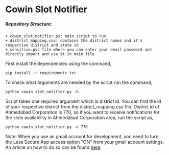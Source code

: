 # Cowin Slot Notifier

##### Repository Structure:
```
+ cowin_slot_notifier.py: main script to run
+ district_mapping.csv: contains the district names and it's respective district and state id
+ sensitive.py: file where you can enter your email password and directly import and use it in main file
```

First install the dependencies using the command,

    pip install -r requirements.txt

To check what arguments are needed by the script run the command,

    python cowin_slot_notifier.py -h

Script takes one required argument which is district id. You can find the id of your respective district from the district_mapping.csv file. District id of Ahmedabad Corporation is 770, so if you want to receive notifications for the slots availability in Ahmedabad Corporation area, run the script as,

    python cowin_slot_notifier.py -d 770


Note: When you use an gmail account for development, you need to turn the Less Secure App access option "ON" from your gmail account settings. An article on how to do so can be found [here](https://hotter.io/docs/email-accounts/secure-app-gmail/).

